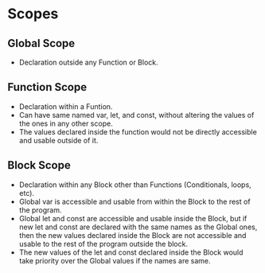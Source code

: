 # Scopes

## Global Scope

- Declaration outside any Function or Block.

## Function Scope

- Declaration within a Funtion.
- Can have same named var, let, and const, without altering the values of the ones in any other scope.
- The values declared inside the function would not be directly accessible and usable outside of it.

## Block Scope

- Declaration within any Block other than Functions (Conditionals, loops, etc).
- Global var is accessible and usable from within the Block to the rest of the program.
- Global let and const are accessible and usable inside the Block, but if new let and const are declared with the same names as the Global ones, then the new values declared inside the Block are not accessible and usable to the rest of the program outside the block.
- The new values of the let and const declared inside the Block would take priority over the Global values if the names are same.